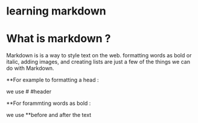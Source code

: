 # learning markdown 
# What is markdown ?
Markdown is is a way to style text on the web. formatting words as bold or italic, adding images, and creating lists are just a few of the things we can do with Markdown. 


**For example to formatting a head :

we use # #header


**For forammting words as bold  :

we use **before and after the text 
